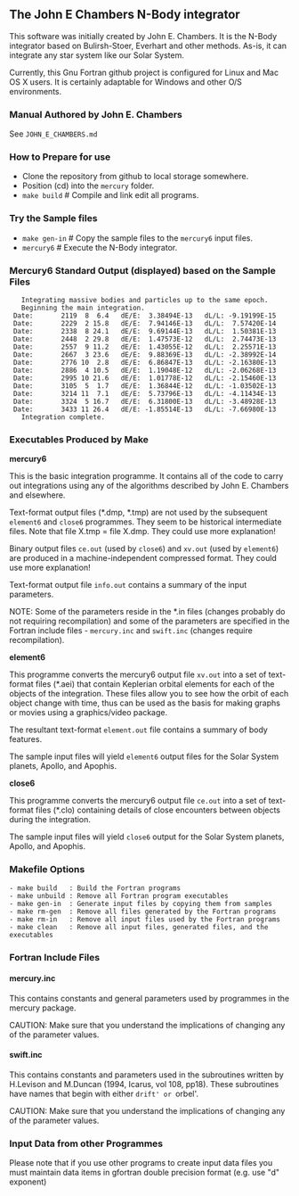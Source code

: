 The John E Chambers N-Body integrator
-------------------------------------

This software was initially created by John E. Chambers. It is the N-Body integrator based on Bulirsh-Stoer, Everhart and other methods. As-is, it can integrate any star system like our Solar System. 

Currently, this Gnu Fortran github project is configured for Linux and Mac OS X users.  It is certainly adaptable for Windows and other O/S environments.

### Manual Authored by John E. Chambers

See ```JOHN_E_CHAMBERS.md```

### How to Prepare for use

- Clone the repository from github to local storage somewhere.
- Position (cd) into the ```mercury``` folder.
- ```make build``` # Compile and link edit all programs.

### Try the Sample files
- ```make gen-in``` # Copy the sample files to the ```mercury6``` input files.
- ```mercury6``` # Execute the N-Body integrator.

### Mercury6 Standard Output (displayed) based on the Sample Files
```
   Integrating massive bodies and particles up to the same epoch.
   Beginning the main integration.
 Date:       2119  8  6.4   dE/E:  3.38494E-13   dL/L: -9.19199E-15
 Date:       2229  2 15.8   dE/E:  7.94146E-13   dL/L:  7.57420E-14
 Date:       2338  8 24.1   dE/E:  9.69144E-13   dL/L:  1.50381E-13
 Date:       2448  2 29.8   dE/E:  1.47573E-12   dL/L:  2.74473E-13
 Date:       2557  9 11.2   dE/E:  1.43055E-12   dL/L:  2.25571E-13
 Date:       2667  3 23.6   dE/E:  9.88369E-13   dL/L: -2.38992E-14
 Date:       2776 10  2.8   dE/E:  6.86847E-13   dL/L: -2.16380E-13
 Date:       2886  4 10.5   dE/E:  1.19048E-12   dL/L: -2.06268E-13
 Date:       2995 10 21.6   dE/E:  1.01778E-12   dL/L: -2.15460E-13
 Date:       3105  5  1.7   dE/E:  1.36844E-12   dL/L: -1.03502E-13
 Date:       3214 11  7.1   dE/E:  5.73796E-13   dL/L: -4.11434E-13
 Date:       3324  5 16.7   dE/E:  6.31800E-13   dL/L: -3.48928E-13
 Date:       3433 11 26.4   dE/E: -1.85514E-13   dL/L: -7.66980E-13
   Integration complete.
```

### Executables Produced by Make

**mercury6**

This is the basic integration programme. It contains all of the
code to carry out integrations using any of the 
algorithms described by John E. Chambers and elsewhere. 

Text-format output files (*.dmp, *.tmp) 
are not used by the subsequent ```element6``` and ```close6``` programmes.  They seem to be historical intermediate files.  Note that file X.tmp = file X.dmp.  They could use more explanation!

Binary output files ```ce.out``` (used by ```close6```) and ```xv.out``` (used by ```element6```) are produced in a machine-independent compressed format.  They could use more explanation!

Text-format output file ```info.out``` contains a summary of the input parameters.  

NOTE: Some of the parameters reside in the *.in files (changes probably do not requiring recompilation) and some of the parameters are specified in the Fortran include files - ```mercury.inc``` and ```swift.inc``` (changes require recompilation).

**element6**

This programme converts the mercury6 output file ```xv.out``` into
a set of text-format files (*.aei) that contain Keplerian orbital elements for each of the
objects of the integration. These files allow you to see how the orbit of each object
change with time, thus can be used as the basis for making
graphs or movies using a graphics/video package.

The resultant text-format ```element.out``` file contains a summary of body features.

The sample input files will yield ```element6``` output files for the Solar System planets, Apollo, and Apophis.

**close6**

This programme converts the mercury6 output file ```ce.out``` 
into a set of text-format files (*.clo) containing details of close encounters between
objects during the integration.

The sample input files will yield ```close6``` output for the Solar System planets, Apollo, and Apophis.

### Makefile Options
```
- make build   : Build the Fortran programs
- make unbuild : Remove all Fortran program executables
- make gen-in  : Generate input files by copying them from samples
- make rm-gen  : Remove all files generated by the Fortran programs
- make rm-in   : Remove all input files used by the Fortran programs
- make clean   : Remove all input files, generated files, and the executables

```
### Fortran Include Files

#### mercury.inc

This contains constants and general parameters used by programmes in
the mercury package. 

CAUTION: Make sure that you understand the implications of changing any of the parameter values.

#### swift.inc

This contains constants and parameters used in the subroutines written
by H.Levison and M.Duncan (1994, Icarus, vol 108, pp18). These
subroutines have names that begin with either `drift' or `orbel'.

CAUTION: Make sure that you understand the implications of changing any of the parameter values.

### Input Data from other Programmes

Please note that if you use other programs to create input data files
you must maintain data items in gfortran double precision format (e.g. use "d" exponent)
